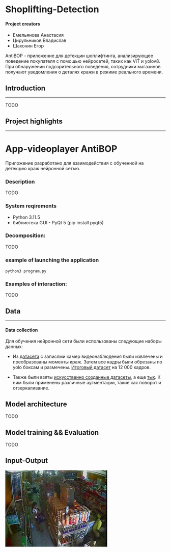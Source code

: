 # Shoplifting-Detection

#### Project creators
-  Емельянова Анастасия
-  Цирульников Владислав
-  Шахонин Егор

AntiBOP - приложение для детекции шоплифтинга, анализирующее поведение покупателя с помощью нейросетей, таких как ViT и yolov8. При обнаружении подозрительного поведения, сотрудники магазинов получают уведомления о деталях кражи в режиме реального времени. 

## Introduction 
---

TODO

## Project highlights
---

# App-videoplayer AntiBOP

Приложение разработано для взаимодействия с обученной на детекцию краж нейронной сетью. 

### Description

TODO

### System reqirements

+   Python 3.11.5
+   библиотека GUI - PyQt 5 (pip install pyqt5)

### Decomposition:

TODO

### example of launching the application
    python3 program.py


### Examples of interaction:

TODO

## Data 
---
#### Data collection

Для обучения нейронной сети были использованы следующие наборы данных:

- Из [датасета](https://disk.yandex.ru/d/_vjY_E84Bs1p-Q) с записями камер видеонаблюдения были извлечены и преобразованы моменты краж. Затем все кадры были обрезаны по yolo боксам и размечены. [Итоговый датасет](https://drive.google.com/drive/folders/1YTx-Rj6D7dj0WFRjYTJHJ6_gOz8KsCh5) на 12 000 кадров.
  
- Также были взяты [искусственно созданные датасеты](https://universe.roboflow.com/theft-detection-poc/shoplifting-detection-tqzfb/dataset/1), а еще [тык](https://universe.roboflow.com/vit-oru5x/shoplifting_theft_detection2/dataset/7). К ним были применены различные аугментации, такие как поворот и отзеркаливание.

## Model architecture

TODO

## Model training && Evaluation

TODO

## Input-Output
![SL_event_record_1__ (1)](https://github.com/trueuser3/ML_project_2_course/blob/AnastasiaEmelyanova/samples/output/output_grad_1.gif)
